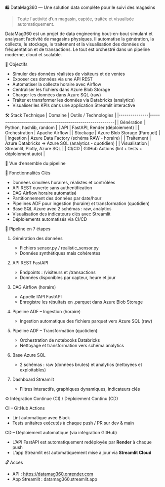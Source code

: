 	
🛍️ DataMag360 — Une solution data complète pour le suivi des magasins
> Toute l'activité d’un magasin, captée, traitée et visualisée automatiquement.

DataMag360 est un projet de data engineering bout-en-bout simulant et analysant l’activité de magasins physiques. Il automatise la génération, la collecte, le stockage, le traitement et la visualisation des données de fréquentation et de transactions. Le tout est orchestré dans un pipeline moderne, cloud et scalable.

🎯 Objectifs
- Simuler des données réalistes de visiteurs et de ventes
- Exposer ces données via une API REST
- Automatiser la collecte horaire avec Airflow
- Centraliser les fichiers dans Azure Blob Storage
- Charger les données dans Azure SQL (raw)
- Traiter et transformer les données via Databricks (analytics)
- Visualiser les KPIs dans une application Streamlit interactive

🛠️ Stack Technique
| Domaine       | Outils / Technologies                                      |
|---------------|------------------------------------------------------------|
| Génération    | Python, hashlib, random                                    |
| API           | FastAPI, Render (déploiement)                             |
| Orchestration | Apache Airflow                                            |
| Stockage      | Azure Blob Storage (Parquet)                              |
| Ingestion     | Azure Data Factory (schéma RAW - horaire)                 |
| Traitement    | Azure Databricks → Azure SQL (analytics - quotidien)     |
| Visualisation | Streamlit, Plotly, Azure SQL                              |
| CI/CD         | GitHub Actions (lint + tests + déploiement auto)         |

📂 Vue d’ensemble du pipeline



🧪 Fonctionnalités Clés
- Données simulées horaires, réalistes et contrôlées
- API REST ouverte sans authentification
- DAG Airflow horaire automatisé
- Partitionnement des données par date/hour
- Pipelines ADF pour ingestion (horaire) et transformation (quotidien)
- Base SQL Azure avec 2 schémas : raw, analytics
- Visualisation des indicateurs clés avec Streamlit
- Déploiements automatisés via CI/CD

🧰 Pipeline en 7 étapes

1. Génération des données
   - Fichiers sensor.py / realistic_sensor.py
   - Données synthétiques mais cohérentes

2. API REST FastAPI
   - Endpoints : /visiteurs et /transactions
   - Données disponibles par capteur, heure et jour

3. DAG Airflow (horaire)
   - Appelle l’API FastAPI
   - Enregistre les résultats en .parquet dans Azure Blob Storage

4. Pipeline ADF – Ingestion (horaire)
   - Ingestion automatique des fichiers parquet vers Azure SQL (raw)

5. Pipeline ADF – Transformation (quotidien)
   - Orchestration de notebooks Databricks
   - Nettoyage et transformation vers schéma analytics

6. Base Azure SQL
   - 2 schémas : raw (données brutes) et analytics (nettoyées et exploitables)

7. Dashboard Streamlit
   - Filtres interactifs, graphiques dynamiques, indicateurs clés

⚙️ Intégration Continue (CI) / Déploiement Continu (CD)

CI – GitHub Actions
- Lint automatique avec Black
- Tests unitaires exécutés à chaque push / PR sur dev & main

CD – Déploiement automatique (via intégration GitHub)
- L’API FastAPI est automatiquement redéployée par **Render** à chaque push
- L’app Streamlit est automatiquement mise à jour via **Streamlit Cloud**

🔓 Accès
- API : https://datamag360.onrender.com
- App Streamlit : datamag360.streamlit.app

